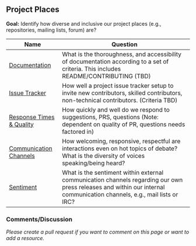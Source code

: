 ## Project Places

**Goal:** Identify how diverse and inclusive  our project places (e.g., repositories, mailing lists, forum) are?

Name | Question
--- | ---
[Documentation](./resources/project_places-documentation.md) | What is the thoroughness, and accessibility of documentation according to a set of criteria. This includes README/CONTRIBUTING (TBD)
[Issue Tracker](./resources/project_places-issue_tracker.md) | How well a project issue tracker setup to invite new contributors, skilled contributors, non-technical contributors. (Criteria TBD)
[Response Times & Quality](./resources/project_places-response-time-quality.md) | How quickly and well do we respond to suggestions, PRS, questions (Note: dependent on quality of PR, questions needs factored in)
[Communication Channels](./resources/project_places-communication_channels.md) | How welcoming, responsive, respectful are interactions even on hot topics of debate?  What is the diversity of voices speaking/being heard?
[Sentiment](./resources/project_places-sentiment.md) | What is the sentiment within external communication channels regarding our own press releases and within our internal communication channels, e.g., mail lists or IRC?


### Comments/Discussion

_Please create a pull request if you want to comment on this page or want to add a resource._

